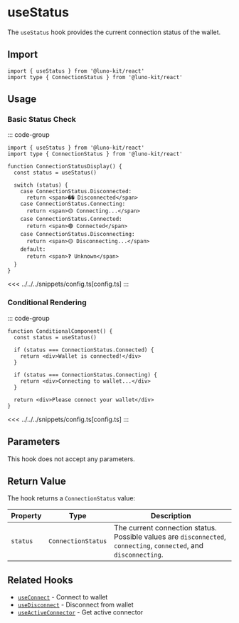 # useStatus

The `useStatus` hook provides the current connection status of the wallet.

## Import

```tsx
import { useStatus } from '@luno-kit/react'
import type { ConnectionStatus } from '@luno-kit/react'
```

## Usage

### Basic Status Check

::: code-group

```tsx [index.tsx]
import { useStatus } from '@luno-kit/react'
import type { ConnectionStatus } from '@luno-kit/react'

function ConnectionStatusDisplay() {
  const status = useStatus()
  
  switch (status) {
    case ConnectionStatus.Disconnected:
      return <span>�� Disconnected</span>
    case ConnectionStatus.Connecting:
      return <span>🟡 Connecting...</span>
    case ConnectionStatus.Connected:
      return <span>🟢 Connected</span>
    case ConnectionStatus.Disconnecting:
      return <span>🟡 Disconnecting...</span>
    default:
      return <span>❓ Unknown</span>
  }
}
```
<<< ../../../snippets/config.ts[config.ts]
:::

### Conditional Rendering

::: code-group

```tsx [index.tsx]
function ConditionalComponent() {
  const status = useStatus()
  
  if (status === ConnectionStatus.Connected) {
    return <div>Wallet is connected!</div>
  }
  
  if (status === ConnectionStatus.Connecting) {
    return <div>Connecting to wallet...</div>
  }
  
  return <div>Please connect your wallet</div>
}
```
<<< ../../../snippets/config.ts[config.ts]
:::

## Parameters

This hook does not accept any parameters.

## Return Value

The hook returns a `ConnectionStatus` value:

| Property | Type | Description |
|----------|------|-------------|
| `status` | `ConnectionStatus` | The current connection status. Possible values are `disconnected`, `connecting`, `connected`, and `disconnecting`. |

## Related Hooks

- [`useConnect`](/hooks/connection/use-connect) - Connect to wallet
- [`useDisconnect`](/hooks/connection/use-disconnect) - Disconnect from wallet
- [`useActiveConnector`](/hooks/connection/use-active-connector) - Get active connector
